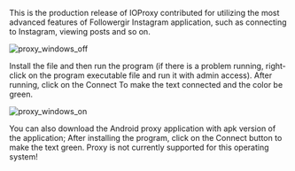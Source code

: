 This is the production release of IOProxy contributed for utilizing the most advanced features of Followergir Instagram application, such as connecting to Instagram, viewing posts and so on.

![proxy_windows_off](https://github.com/rahimi7k/IOProxy/assets/50842032/60da9a1f-684b-4bba-85bf-e4fddde5331d)

Install the file and then run the program (if there is a problem running, right-click on the program executable file and run it with admin access). After running, click on the Connect To make the text connected and the color be green.

![proxy_windows_on](https://github.com/rahimi7k/IOProxy/assets/50842032/51ddfb83-7002-4843-baec-4aafd7238ce3)


You can also download the Android proxy application with apk version of the application; After installing the program, click on the Connect button to make the text green.
Proxy is not currently supported for this operating system!

